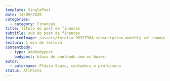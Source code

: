 ```yaml
---
template: SinglePost
date: 14/09/2020
categories:
  - category: Finanças
title: titulo do post de financas
subtitle: sub do post de financas
featuredImage: /assets/fotolia_96327964_subscription_monthly_xxl-копировать-.jpg
leitura: 1 min de leitura
contentbody:
  - type: addbodypost
    bodypost: bloco de conteudo sem os boxes!
autor:
  - autorname: Flávia Souza, contadora e professora
status: AllPosts
---
```

